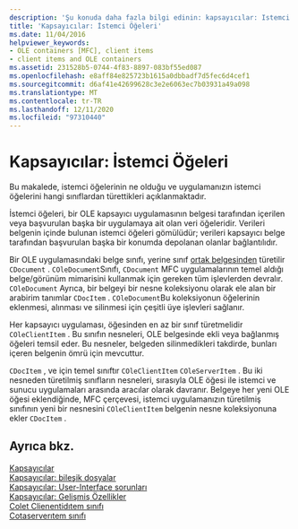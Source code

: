 ```yaml
---
description: 'Şu konuda daha fazla bilgi edinin: kapsayıcılar: Istemci öğeleri'
title: 'Kapsayıcılar: İstemci Öğeleri'
ms.date: 11/04/2016
helpviewer_keywords:
- OLE containers [MFC], client items
- client items and OLE containers
ms.assetid: 231528b5-0744-4f83-8897-083bf55ed087
ms.openlocfilehash: e8aff84e825723b1615a0dbbadf7d5fec6d4cef1
ms.sourcegitcommit: d6af41e42699628c3e2e6063ec7b03931a49a098
ms.translationtype: MT
ms.contentlocale: tr-TR
ms.lasthandoff: 12/11/2020
ms.locfileid: "97310440"
---
```

# <a name="containers-client-items"></a>Kapsayıcılar: İstemci Öğeleri

Bu makalede, istemci öğelerinin ne olduğu ve uygulamanızın istemci öğelerini hangi sınıflardan türettikleri açıklanmaktadır.

İstemci öğeleri, bir OLE kapsayıcı uygulamasının belgesi tarafından içerilen veya başvurulan başka bir uygulamaya ait olan veri öğeleridir. Verileri belgenin içinde bulunan istemci öğeleri gömülüdür; verileri kapsayıcı belge tarafından başvurulan başka bir konumda depolanan olanlar bağlantılıdır.

Bir OLE uygulamasındaki belge sınıfı, yerine sınıf [ortak belgesinden](reference/coledocument-class.md) türetilir `CDocument` . `COleDocument`Sınıfı, `CDocument` MFC uygulamalarının temel aldığı belge/görünüm mimarisini kullanmak için gereken tüm işlevlerden devralır. `COleDocument` Ayrıca, bir belgeyi bir nesne koleksiyonu olarak ele alan bir arabirim tanımlar `CDocItem` . `COleDocument`Bu koleksiyonun öğelerinin eklenmesi, alınması ve silinmesi için çeşitli üye işlevleri sağlanır.

Her kapsayıcı uygulaması, öğesinden en az bir sınıf türetmelidir `COleClientItem` . Bu sınıfın nesneleri, OLE belgesinde ekli veya bağlanmış öğeleri temsil eder. Bu nesneler, belgeden silinmedikleri takdirde, bunları içeren belgenin ömrü için mevcuttur.

`CDocItem` , ve için temel sınıftır `COleClientItem` `COleServerItem` . Bu iki nesneden türetilmiş sınıfların nesneleri, sırasıyla OLE öğesi ile istemci ve sunucu uygulamaları arasında aracılar olarak davranır. Belgeye her yeni OLE öğesi eklendiğinde, MFC çerçevesi, istemci uygulamanızın türetilmiş sınıfının yeni bir nesnesini `COleClientItem` belgenin nesne koleksiyonuna ekler `CDocItem` .

## <a name="see-also"></a>Ayrıca bkz.

[Kapsayıcılar](containers.md)<br/>
[Kapsayıcılar: bileşik dosyalar](containers-compound-files.md)<br/>
[Kapsayıcılar: User-Interface sorunları](containers-user-interface-issues.md)<br/>
[Kapsayıcılar: Gelişmiş Özellikler](containers-advanced-features.md)<br/>
[Colet Clienentidıtem sınıfı](reference/coleclientitem-class.md)<br/>
[Cotaserverıtem sınıfı](reference/coleserveritem-class.md)
